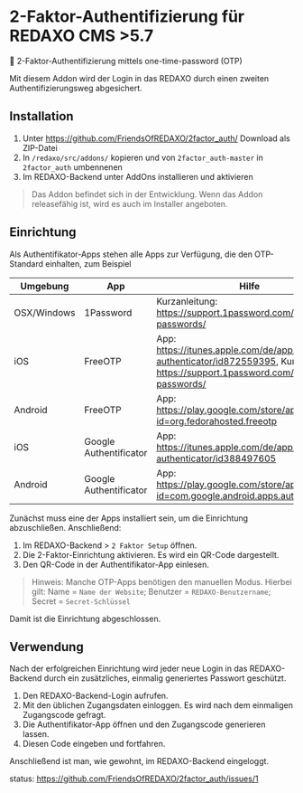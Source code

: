 # 2-Faktor-Authentifizierung für REDAXO CMS >5.7
🐣 2-Faktor-Authentifizierung mittels one-time-password (OTP)

Mit diesem Addon wird der Login in das REDAXO durch einen zweiten Authentifizierungsweg abgesichert.

## Installation

1. Unter https://github.com/FriendsOfREDAXO/2factor_auth/ Download als ZIP-Datei
2. In `/redaxo/src/addons/` kopieren und von `2factor_auth-master` in `2factor_auth` umbennenen
3. Im REDAXO-Backend unter AddOns installieren und aktivieren

> Das Addon befindet sich in der Entwicklung. Wenn das Addon releasefähig ist, wird es auch im Installer angeboten.

## Einrichtung

Als Authentifikator-Apps stehen alle Apps zur Verfügung, die den OTP-Standard einhalten, zum Beispiel

Umgebung    | App                    | Hilfe
----------- | ---------------------- | -----
OSX/Windows | 1Password              | Kurzanleitung: https://support.1password.com/one-time-passwords/
iOS         | FreeOTP                | App: https://itunes.apple.com/de/app/freeotp-authenticator/id872559395, Kurzanleitung: https://support.1password.com/one-time-passwords/
Android     | FreeOTP                | App: https://play.google.com/store/apps/details?id=org.fedorahosted.freeotp
iOS         | Google Authentificator | App: https://itunes.apple.com/de/app/google-authenticator/id388497605
Android     | Google Authentificator | App: https://play.google.com/store/apps/details?id=com.google.android.apps.authenticator2

Zunächst muss eine der Apps installiert sein, um die Einrichtung abzuschließen. Anschließend:

1. Im REDAXO-Backend > `2 Faktor Setup` öffnen.
2. Die 2-Faktor-Einrichtung aktivieren. Es wird ein QR-Code dargestellt.
3. Den QR-Code in der Authentifikator-App einlesen. 

> Hinweis: Manche OTP-Apps benötigen den manuellen Modus. Hierbei gilt: Name = `Name der Website`; Benutzer = `REDAXO-Benutzername`; Secret = `Secret-Schlüssel`

Damit ist die Einrichtung abgeschlossen.

## Verwendung

Nach der erfolgreichen Einrichtung wird jeder neue Login in das REDAXO-Backend durch ein zusätzliches, einmalig generiertes Passwort geschützt.

1. Den REDAXO-Backend-Login aufrufen.
2. Mit den üblichen Zugangsdaten einloggen. Es wird nach dem einmaligen Zugangscode gefragt.
3. Die Authentifikator-App öffnen und den Zugangscode generieren lassen.
4. Diesen Code eingeben und fortfahren.

Anschließend ist man, wie gewohnt, im REDAXO-Backend eingeloggt.

status: https://github.com/FriendsOfREDAXO/2factor_auth/issues/1
